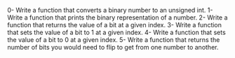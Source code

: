 0-	Write a function that converts a binary number to an unsigned int.
1-	Write a function that prints the binary representation of a number.
2-	Write a function that returns the value of a bit at a given index.
3-	Write a function that sets the value of a bit to 1 at a given index.
4-	Write a function that sets the value of a bit to 0 at a given index.
5-	Write a function that returns the number of bits you would need to flip to get from one number to another.
